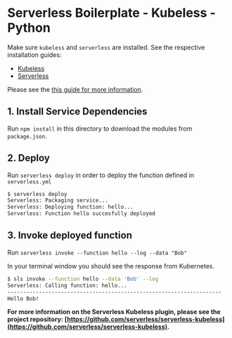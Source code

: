 <!--
title: Kubeless Serverless Simple example in Python
description: This example demonstrates a simple example in Python.
layout: Doc
-->
# Serverless Boilerplate - Kubeless - Python

Make sure `kubeless` and `serverless` are installed. See the respective installation guides:
* [Kubeless](https://github.com/kubeless/kubeless/blob/master/README.md#usage)
* [Serverless](https://github.com/serverless/serverless#quick-start)

Please see the [this guide for more information](https://github.com/serverless/serverless-kubeless/blob/master/README.md).

## 1. Install Service Dependencies
Run `npm install` in this directory to download the modules from `package.json`.

## 2. Deploy
Run `serverless deploy` in order to deploy the function defined in `serverless.yml`

```bash
$ serverless deploy
Serverless: Packaging service...
Serverless: Deploying function: hello...
Serverless: Function hello succesfully deployed
```

## 3. Invoke deployed function
Run `serverless invoke --function hello --log --data "Bob"`

In your terminal window you should see the response from Kubernetes.

```bash
$ sls invoke --function hello --data 'Bob' --log
Serverless: Calling function: hello...
--------------------------------------------------------------------
Hello Bob!
```

**For more information on the Serverless Kubeless plugin, please see the project repository: [https://github.com/serverless/serverless-kubeless](https://github.com/serverless/serverless-kubeless).**
